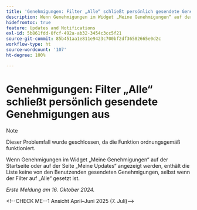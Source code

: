```yaml
---
title: 'Genehmigungen: Filter „Alle“ schließt persönlich gesendete Genehmigungen aus'
description: Wenn Genehmigungen im Widget „Meine Genehmigungen“ auf der Startseite oder auf der Seite „Meine Updates“ angezeigt werden, enthält die Liste keine von den Benutzenden gesendeten Genehmigungen, selbst wenn der Filter auf „Alle“ gesetzt ist.
hidefromtoc: true
feature: Updates and Notifications
exl-id: 5b861fdd-0fcf-492a-ab32-3454c3cc5f21
source-git-commit: 85b451aa1e811e9423c700bf2df36582665e0d2c
workflow-type: ht
source-wordcount: '107'
ht-degree: 100%

---
```


# Genehmigungen: Filter „Alle“ schließt persönlich gesendete Genehmigungen aus

>[!NOTE]
>
>Dieser Problemfall wurde geschlossen, da die Funktion ordnungsgemäß funktioniert.

Wenn Genehmigungen im Widget „Meine Genehmigungen“ auf der Startseite oder auf der Seite „Meine Updates“ angezeigt werden, enthält die Liste keine von den Benutzenden gesendeten Genehmigungen, selbst wenn der Filter auf „Alle“ gesetzt ist.

_Erste Meldung am 16. Oktober 2024._

&lt;!--CHECK ME--1 Ansicht April–Juni 2025 (7. Juli)-->